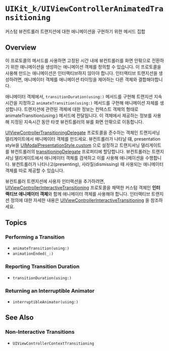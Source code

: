 # ``UIKit_k/UIViewControllerAnimatedTransitioning``

커스텀 뷰컨트롤러 트랜지션에 대한 애니메이션을 구현하기 위한 메서드 집합

## Overview

이 프로토콜의 메서드를 사용하면 고정된 시간 내에 뷰컨트롤러를 화면 안팎으로 전환하기 위한 애니메이션을 생성하는 애니메이션 객체를 정의할 수 있습니다. 이 프로토콜을 사용해 만드는 애니메이션은 인터랙티브하지 않아야 합니다. 인터랙티브 트랜지션을 생성하려면, 애니메이터 객체를 애니메이션 타이밍을 제어하는 다른 객체와 결합해야합니다.

애니메이터 객체에서, ``transitionDuration(using:)`` 메서드를 구현해 트랜지션 지속시간을 지정하고 ``animateTransition(using:)`` 메서드를 구현해 애니메이션 자체를 생성합니다. 트랜지션에 관련된 객체에 대한 정보는 컨텍스트 객체의 형태로 animateTransition(using:) 메서드에 전달됩니다. 이 객체에서 제공하는 정보를 사용해 지정된 지속시간 동안 타겟 뷰컨트롤러의 뷰를 화면 안팎으로 이동합니다.

[UIViewControllerTransitioningDelegate](https://developer.apple.com/documentation/uikit/uiviewcontrollertransitioningdelegate) 프로토콜을 준수하는 객체인 트랜지셔닝 델리게이트에서 애니메이터 객체를 만드세요. 뷰컨트롤러가 나타날 떄, presentation style을 [UIModalPresentationStyle.custom](https://developer.apple.com/documentation/uikit/uimodalpresentationstyle/custom) 으로 설정하고 트랜지셔닝 델리게이트를 뷰컨트롤러의 [transitioningDelegate](https://developer.apple.com/documentation/uikit/uiviewcontroller/1621421-transitioningdelegate) 프로퍼티에 할당합니다. 뷰컨트롤러는 트랜지셔닝 델리게이트에서 애니메이터 객체를 검색하고 이를 사용해 애니메이션을 수행합니다. 뷰컨트롤러가 나타나고(presenting), 사라질(dismissing) 때 사용되는 애니메이터 객체를 따로 제공할 수 있습니다. 

뷰컨트롤러 트랜지션에 사용자 인터랙션을 추가하려면, [UIViewControllerInteractiveTransitioning](https://developer.apple.com/documentation/uikit/uiviewcontrollerinteractivetransitioning) 프로토콜을 채택한 커스텀 객체인 **인터랙티브 애니메이터 객체**와 함께 애니메이터 객체를 사용해야 합니다. 인터랙티브 트랜지션 정의에 대한 자세한 내용은 [UIViewControllerInteractiveTransitioning](https://developer.apple.com/documentation/uikit/uiviewcontrollerinteractivetransitioning) 을 참조하세요.

## Topics

### Performing a Transition

- ``animateTransition(using:)``
- ``animationEnded(_:)``

### Reporting Transition Duration

- ``transitionDuration(using:)``

### Returning an Interruptible Animator

- ``interruptibleAnimator(using:)``

## See Also

### Non-Interactive Transitions

- ``UIViewControllerContextTransitioning``
